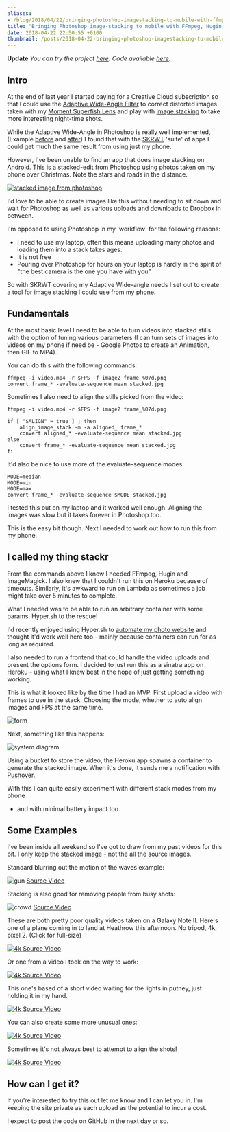 ```yaml
---
aliases:
- /blog/2018/04/22/bringing-photoshop-imagestacking-to-mobile-with-ffmpeg-hugin-imagemagick-hypersh
title: "Bringing Photoshop image-stacking to mobile with FFmpeg, Hugin, ImageMagick & Hyper.sh"
date: 2018-04-22 22:50:55 +0100
thumbnail: /posts/2018-04-22-bringing-photoshop-imagestacking-to-mobile-with-ffmpeg-hugin-imagemagick-hypersh/diagram.png
---
```


**Update** _You can try the project [here](https://charlieegan3-stackr.herokuapp.com/). Code available [here](https://github.com/charlieegan3/stackr)._

## Intro

At the end of last year I started paying for a Creative Cloud subscription so
that I could use the [Adaptive Wide-Angle Filter](https://helpx.adobe.com/photoshop/using/adaptive-wide-angle-filter.html)
to correct distorted images taken with my [Moment Superfish Lens](https://www.shopmoment.com/shop/new-superfish-lens)
and play with [image stacking](https://helpx.adobe.com/photoshop/using/image-stacks.html)
to take more interesting night-time shots.

While the Adaptive Wide-Angle in Photoshop is really well implemented, (Example
[before](/posts/2018-04-22-bringing-photoshop-imagestacking-to-mobile-with-ffmpeg-hugin-imagemagick-hypersh/lens_distorted.jpg)
and
[after](/posts/2018-04-22-bringing-photoshop-imagestacking-to-mobile-with-ffmpeg-hugin-imagemagick-hypersh/lens_corrected.jpg))
I found that with the
[SKRWT](http://www.skrwt.com/) 'suite' of apps I could get much the same result
from using just my phone.

However, I've been unable to find an app that does image stacking on Android.
This is a stacked-edit from Photoshop using photos taken on my phone over
Christmas. Note the stars and roads in the distance.

[
  ![stacked image from photoshop](/posts/2018-04-22-bringing-photoshop-imagestacking-to-mobile-with-ffmpeg-hugin-imagemagick-hypersh/photoshop_stacked.jpg)
](https://photos.charlieegan3.com/photos/2017-12-29-1680667219972842009/)

I'd love to be able to create images like this without needing to sit down and
wait for Photoshop as well as various uploads and downloads to Dropbox in
between.

I'm opposed to using Photoshop in my 'workflow' for the following reasons:

- I need to use my laptop, often this means uploading many photos and loading
  them into a stack takes ages.
- It is not free
- Pouring over Photoshop for hours on your laptop is hardly in the spirit of
  "the best camera is the one you have with you"

So with SKRWT covering my Adaptive Wide-angle needs I set out to create a
tool for image stacking I could use from my phone.


## Fundamentals

At the most basic level I need to be able to turn videos into stacked stills
with the option of tuning various parameters (I can turn sets of images into
videos on my phone if need be - Google Photos to create an Animation, then GIF
to MP4).

You can do this with the following commands:

```
ffmpeg -i video.mp4 -r $FPS -f image2 frame_%07d.png
convert frame_* -evaluate-sequence mean stacked.jpg
```

Sometimes I also need to align the stills picked from the video:

```
ffmpeg -i video.mp4 -r $FPS -f image2 frame_%07d.png

if [ "$ALIGN" = true ] ; then
	align_image_stack -m -a aligned_ frame_*
	convert aligned_* -evaluate-sequence mean stacked.jpg
else
	convert frame_* -evaluate-sequence mean stacked.jpg
fi
```

It'd also be nice to use more of the evaluate-sequence modes:

```
MODE=median
MODE=min
MODE=max
convert frame_* -evaluate-sequence $MODE stacked.jpg
```

I tested this out on my laptop and it worked well enough. Aligning the images
was slow but it takes forever in Photoshop too.

This is the easy bit though. Next I needed to work out how to run this from my
phone.

## I called my thing stackr

From the commands above I knew I needed FFmpeg, Hugin and ImageMagick. I also
knew that I couldn't run this on Heroku because of timeouts. Similarly, it's
awkward to run on Lambda as sometimes a job might take over 5 minutes to
complete.

What I needed was to be able to run an arbitrary container with some params.
Hyper.sh to the rescue!

I'd recently enjoyed using Hyper.sh to [automate my photo
website](https://charlieegan3.com/blog/2018/04/07/i-made-an-interactive-portfolio-site-with-hugo)
and thought it'd work well here too - mainly because containers can run for as
long as required.

I also needed to run a frontend that could handle the video uploads and present
the options form. I decided to just run this as a sinatra app on Heroku - using
what I knew best in the hope of just getting something working.

This is what it looked like by the time I had an MVP. First upload a video with
frames to use in the stack. Choosing the mode, whether to auto align images and
FPS at the same time.

![form](/posts/2018-04-22-bringing-photoshop-imagestacking-to-mobile-with-ffmpeg-hugin-imagemagick-hypersh/form.png)

Next, something like this happens:

![system diagram](/posts/2018-04-22-bringing-photoshop-imagestacking-to-mobile-with-ffmpeg-hugin-imagemagick-hypersh/diagram.png)

Using a bucket to store the video, the Heroku app spawns a container to
generate the stacked image. When it's done, it sends me a notification with
[Pushover](https://pushover.net/).

With this I can quite easily experiment with different stack modes from my phone
- and with minimal battery impact too.

## Some Examples

I've been inside all weekend so I've got to draw from my past videos for this
bit. I only keep the stacked image - not the all the source images.

Standard blurring out the motion of the waves example:

![gun](/posts/2018-04-22-bringing-photoshop-imagestacking-to-mobile-with-ffmpeg-hugin-imagemagick-hypersh/gun.jpg)
[Source Video](https://photos.charlieegan3.com/photos/2016-05-29-1261099882943047095/)

Stacking is also good for removing people from busy shots:

![crowd](/posts/2018-04-22-bringing-photoshop-imagestacking-to-mobile-with-ffmpeg-hugin-imagemagick-hypersh/crowd.jpg)
[Source Video](https://photos.charlieegan3.com/photos/2014-10-22-836785782090590192/)

These are both pretty poor quality videos taken on a Galaxy Note II. Here's one
of a plane coming in to land at Heathrow this afternoon. No tripod, 4k, pixel 2.
(Click for full-size)

[
![4k](/posts/2018-04-22-bringing-photoshop-imagestacking-to-mobile-with-ffmpeg-hugin-imagemagick-hypersh/4k.jpg)
](/posts/2018-04-22-bringing-photoshop-imagestacking-to-mobile-with-ffmpeg-hugin-imagemagick-hypersh/4k.jpg)
[Source Video](https://photos.app.goo.gl/9tvOK7kZRoKtke9p1)

Or one from a video I took on the way to work:

[
![4k](/posts/2018-04-22-bringing-photoshop-imagestacking-to-mobile-with-ffmpeg-hugin-imagemagick-hypersh/church.jpg)
](/posts/2018-04-22-bringing-photoshop-imagestacking-to-mobile-with-ffmpeg-hugin-imagemagick-hypersh/church.jpg)
[Source Video](https://photos.app.goo.gl/jl985Kju1IuqPtX32)

This one's based of a short video waiting for the lights in putney, just
holding it in my hand.

[
![4k](/posts/2018-04-22-bringing-photoshop-imagestacking-to-mobile-with-ffmpeg-hugin-imagemagick-hypersh/putney.jpg)
](/posts/2018-04-22-bringing-photoshop-imagestacking-to-mobile-with-ffmpeg-hugin-imagemagick-hypersh/putney.jpg)
[Source Video](https://photos.app.goo.gl/yEZkWcx0NK2VgXIs2)

You can also create some more unusual ones:

[
![4k](/posts/2018-04-22-bringing-photoshop-imagestacking-to-mobile-with-ffmpeg-hugin-imagemagick-hypersh/trainblur.jpg)
](/posts/2018-04-22-bringing-photoshop-imagestacking-to-mobile-with-ffmpeg-hugin-imagemagick-hypersh/trainblur.jpg)
[Source Video](https://photos.app.goo.gl/zTSZhgbvMN90K02c2)

Sometimes it's not always best to attempt to align the shots!

[
![4k](/posts/2018-04-22-bringing-photoshop-imagestacking-to-mobile-with-ffmpeg-hugin-imagemagick-hypersh/art.jpg)
](/posts/2018-04-22-bringing-photoshop-imagestacking-to-mobile-with-ffmpeg-hugin-imagemagick-hypersh/art.jpg)
[Source Video](https://photos.app.goo.gl/zTSZhgbvMN90K02c2)

## How can I get it?
If you're interested to try this out let me know and I can let you in. I'm
keeping the site private as each upload as the potential to incur a cost.

I expect to post the code on GitHub in the next day or so.